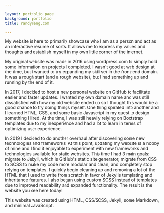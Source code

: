 ```yaml
---

layout: portfolio_page
background: portfolio
title: randydeng.com

---
```


My website is here to primarily showcase who I am as a person and act as an interactive resume of sorts. It allows me to express my values and thoughts and establish myself in my own little corner of the internet.

My original website was made in 2016 using wordpress.com to simply hold some information on projects I completed. I wasn't good at web design at the time, but I wanted to try expanding my skill set in the front-end domain. It was a rough start (and a rough website), but I had something up and running by the end of it.

In 2017, I decided to host a new personal website on GitHub to facilitate easier and faster updates. I wanted my own domain name and was still dissatisfied with how my old website ended up so I thought this would be a good chance to try doing things myself. One thing spiraled into another and I learned HTML, CSS, and some basic Javascript in my quest to design something I liked. At the time, I was still heavily relying on Bootstrap templates due to my inexperience and had a lot to learn in terms of optimizing user experience.

In 2019 I decided to do another overhaul after discovering some new technologies and frameworks. At this point, updating my website is a hobby of mine and I find it enjoyable to experiment with new frameworks and technologies available for static websites. This time I had 3 main goals: migrate to Jekyll, which is GitHub's static site generator, migrate from CSS to SCSS to make my code more modular and clean, and completely stop relying on templates. I quickly begin cleaning up and removing a lot of the HTML that I used to write from scratch in favor of Jekylls templating and inheritance features. I also began using custom SCSS instead of templates due to improved readability and expanded functionality. The result is the website you see here today!

This website was created using HTML, CSS/SCSS, Jekyll, some Markdown, and minimal JavaScript.